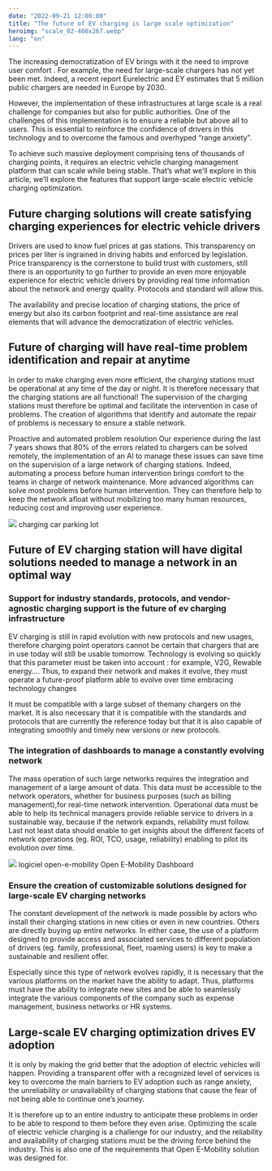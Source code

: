 ```yaml
---
date: "2022-09-21 12:00:00"
title: "The future of EV charging is large scale optimization"
heroimg: "scale_02-400x267.webp"
lang: "en"
---
```


The increasing democratization of EV brings with it the need to improve user comfort . For example, the need for large-scale chargers has not yet been met. Indeed, a recent report Eurelectric and EY estimates that 5 million public chargers are needed in Europe by 2030.

However, the implementation of these infrastructures at large scale is a real challenge for companies but also for public authorities. One of the challenges of this implementation is to ensure a reliable but above all to users. This is essential to reinforce the confidence of drivers in this technology and to overcome the famous and overhyped “range anxiety”.

To achieve such massive deployment comprising tens of thousands of charging points, it requires an electric vehicle charging management platform that can scale while being stable. That’s what we’ll explore in this article, we’ll explore the features that support large-scale electric vehicle charging optimization.

## Future charging solutions will create satisfying charging experiences for electric vehicle drivers
Drivers are used to know fuel prices at gas stations. This transparency on prices per liter is ingrained in driving habits and enforced by legislation. Price transparency is the cornerstone to build trust with customers, still there is an opportunity to go further to provide an even more enjoyable experience for electric vehicle drivers by providing real time information about the network and energy quality. Protocols and standard will allow this.

The availability and precise location of charging stations, the price of energy but also its carbon footprint and real-time assistance are real elements that will advance the democratization of electric vehicles.

## Future of charging will have real-time problem identification and repair at anytime
In order to make charging even more efficient, the charging stations must be operational at any time of the day or night. It is therefore necessary that the charging stations are all functional! The supervision of the charging stations must therefore be optimal and facilitate the intervention in case of problems. The creation of algorithms that identify and automate the repair of problems is necessary to ensure a stable network.

Proactive and automated problem resolution
Our experience during the last 7 years shows that 80% of the errors related to chargers can be solved remotely, the implementation of an AI to manage these issues can save time on the supervision of a large network of charging stations. Indeed, automating a process before human intervention brings comfort to the teams in charge of network maintenance. More advanced algorithms can solve most problems before human intervention. They can therefore help to keep the network afloat without mobilizing too many human resources, reducing cost and improving user experience.

![](../img/scale_01-512x342.webp)
charging car parking lot

## Future of EV charging station will have digital solutions needed to manage a network in an optimal way
### Support for industry standards, protocols, and vendor-agnostic charging support is the future of ev charging infrastructure
EV charging is still in rapid evolution with new protocols and new usages, therefore charging point operators cannot be certain that chargers that are in use today will still be usable tomorrow. Technology is evolving so quickly that this parameter must be taken into account : for example, V2G, Rewable energy…. Thus, to expand their network and makes it evolve, they must operate a future-proof platform able to evolve over time embracing technology changes

It must be compatible with a large subset of themany chargers on the market. It is also necessary that it is compatible with the standards and protocols that are currently the reference today but that it is also capable of integrating smoothly and timely new versions or new protocols.

### The integration of dashboards to manage a constantly evolving network
The mass operation of such large networks requires the integration and management of a large amount of data. This data must be accessible to the network operators, whether for business purposes (such as billing management),for real-time network intervention. Operational data must be able to help its technical managers provide reliable service to drivers in a sustainable way, because if the network expands, reliability must follow. Last not least data should enable to get insights about the different facets of network operations (eg. ROI, TCO, usage, reliability) enabling to pilot its evolution over time.

 
![](../img/open-e-mobility-solution_01-1024x563.webp)
logiciel open-e-mobility
Open E-Mobility Dashboard

### Ensure the creation of customizable solutions designed for large-scale EV charging networks
The constant development of the network is made possible by actors who install their charging stations in new cities or even in new countries. Others are directly buying up entire networks. In either case, the use of a platform designed to provide access and associated services to different population of drivers (eg. family, professional, fleet, roaming users)  is key to make a sustainable and resilient offer.

Especially since this type of network evolves rapidly, it is necessary that the various platforms on the market have the ability to adapt. Thus, platforms must have the ability to integrate new sites and be able to seamlessly integrate the various components of the company such as expense management, business networks or HR systems.

## Large-scale EV charging optimization drives EV adoption
It is only by making the grid better that the adoption of electric vehicles will happen. Providing a transparent offer with a recognized level of services is key to overcome the  main barriers to EV adoption such as range anxiety, the unreliability or unavailability of charging stations that cause the fear of not being able to continue one’s journey.

It is therefore up to an entire industry to anticipate these problems in order to be able to respond to them before they even arise. Optimizing the scale of electric vehicle charging is a challenge for our industry, and the reliability and availability of charging stations must be the driving force behind the industry. This is also one of the requirements that Open E-Mobility solution was designed for.

